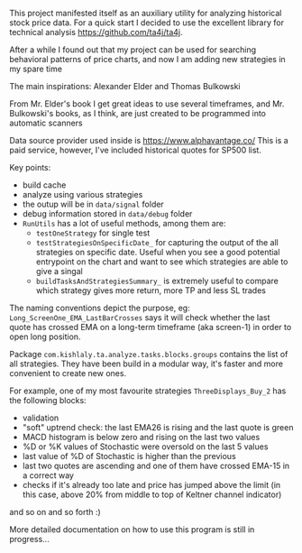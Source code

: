 This project manifested itself as an auxiliary utility for analyzing historical stock price data. For a quick start I decided to use the excellent library for technical analysis https://github.com/ta4j/ta4j.

After a while I found out that my project can be used for searching behavioral patterns of price charts, and now I am adding new strategies in my spare time

The main inspirations: Alexander Elder and Thomas Bulkowski

From Mr. Elder's book I get great ideas to use several timeframes, and Mr. Bulkowski's books, as I think, are just created to be programmed into automatic scanners

Data source provider used inside is https://www.alphavantage.co/
This is a paid service, however, I've included historical quotes for SP500 list.

Key points:
* build cache
* analyze using various strategies
* the outup will be in `data/signal` folder
* debug information stored in `data/debug` folder
* `RunUtils` has a lot of useful methods, among them are:
  * `testOneStrategy` for single test
  * `testStrategiesOnSpecificDate_` for capturing the output of the all strategies on specific date. Useful when you see a good potential entrypoint on the chart and want to see which strategies are able to give a singal
  * `buildTasksAndStrategiesSummary_` is extremely useful to compare which strategy gives more return, more TP and less SL trades

The naming conventions depict the purpose, eg: `Long_ScreenOne_EMA_LastBarCrosses` says it will check whether the last quote has crossed EMA on a long-term timeframe (aka screen-1) in order to open long position.

Package `com.kishlaly.ta.analyze.tasks.blocks.groups` contains the list of all strategies. They have been build in a modular way, it's faster and more convenient to create new ones.

For example, one of my most favourite strategies `ThreeDisplays_Buy_2` has the following blocks:
* validation
* "soft" uptrend check: the last EMA26 is rising and the last quote is green
* MACD histogram is below zero and rising on the last two values
* %D or %K values of Stochastic were oversold on the last 5 values
* last value of %D of Stochastic is higher than the previous
* last two quotes are ascending and one of them have crossed EMA-15 in a correct way
* checks if it's already too late and price has jumped above the limit (in this case, above 20% from middle to top of Keltner channel indicator)

and so on and so forth :)

More detailed documentation on how to use this program is still in progress...